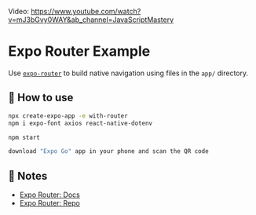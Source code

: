 Video: https://www.youtube.com/watch?v=mJ3bGvy0WAY&ab_channel=JavaScriptMastery

# Expo Router Example

Use [`expo-router`](https://expo.github.io/router) to build native navigation using files in the `app/` directory.

## 🚀 How to use

```sh
npx create-expo-app -e with-router
npm i expo-font axios react-native-dotenv
```

```sh
npm start

download "Expo Go" app in your phone and scan the QR code
```

## 📝 Notes

- [Expo Router: Docs](https://expo.github.io/router)
- [Expo Router: Repo](https://github.com/expo/router)
